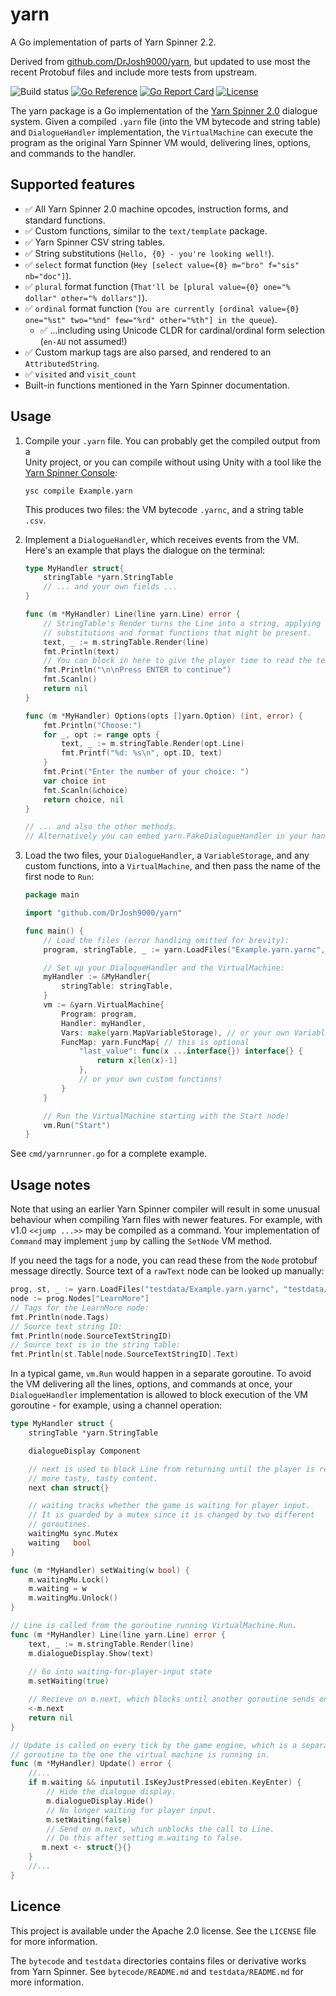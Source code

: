 # yarn

A Go implementation of parts of Yarn Spinner 2.2.

Derived from [github.com/DrJosh9000/yarn](https://github.com/DrJosh9000/yarn), but updated to use most the recent Protobuf files and include more tests from upstream.

![Build status](https://github.com/kalexmills/yarn/actions/workflows/go.yml/badge.svg)
[![Go Reference](https://pkg.go.dev/badge/github.com/kalexmills/yarn.svg)](https://pkg.go.dev/github.com/kalexmills/yarn)
[![Go Report Card](https://goreportcard.com/badge/github.com/kalexmills/yarn)](https://goreportcard.com/report/github.com/kalexmills/yarn)
[![License](https://img.shields.io/badge/License-Apache%202.0-blue.svg)](https://github.com/kalexmills/yarn/blob/main/LICENSE)

The yarn package is a Go implementation of the
[Yarn Spinner 2.0](https://github.com/YarnSpinnerTool/YarnSpinner) dialogue
system. Given a compiled `.yarn` file (into the VM bytecode and string table)
and `DialogueHandler` implementation, the `VirtualMachine` can execute the
program as the original Yarn Spinner VM would, delivering lines, options, and
commands to the handler.

## Supported features

* ✅ All Yarn Spinner 2.0 machine opcodes, instruction forms, and standard
     functions.
* ✅ Custom functions, similar to the `text/template` package.
* ✅ Yarn Spinner CSV string tables.
* ✅ String substitutions (`Hello, {0} - you're looking well!`).
* ✅ `select` format function (`Hey [select value={0} m="bro" f="sis" nb="doc"]`).
* ✅ `plural` format function (`That'll be [plural value={0} one="% dollar" other="% dollars"]`).
* ✅ `ordinal` format function (`You are currently [ordinal value={0} one="%st" two="%nd" few="%rd" other="%th"] in the queue`).
  * ✅ ...including using Unicode CLDR for cardinal/ordinal form selection
    (`en-AU` not assumed!)
* ✅ Custom markup tags are also parsed, and rendered to an `AttributedString`.
* ✅ `visited` and `visit_count`
* Built-in functions mentioned in the Yarn Spinner documentation.

## Usage

1. Compile your `.yarn` file. You can probably get the compiled output from a  
   Unity project, or you can compile without using Unity with a tool like the
   [Yarn Spinner Console](https://github.com/YarnSpinnerTool/YarnSpinner-Console):

   ```shell
   ysc compile Example.yarn
   ```

   This produces two files: the VM bytecode `.yarnc`, and a string table
   `.csv`.

2. Implement a `DialogueHandler`, which receives events from the VM. Here's an
   example that plays the dialogue on the terminal:

   ```go
   type MyHandler struct{
       stringTable *yarn.StringTable
       // ... and your own fields ...
   }

   func (m *MyHandler) Line(line yarn.Line) error {
       // StringTable's Render turns the Line into a string, applying all the
       // substitutions and format functions that might be present.
       text, _ := m.stringTable.Render(line)
       fmt.Println(text)
       // You can block in here to give the player time to read the text.
       fmt.Println("\n\nPress ENTER to continue")
       fmt.Scanln()
       return nil
   }

   func (m *MyHandler) Options(opts []yarn.Option) (int, error) {
       fmt.Println("Choose:")
       for _, opt := range opts {
           text, _ := m.stringTable.Render(opt.Line)
           fmt.Printf("%d: %s\n", opt.ID, text)
       }
       fmt.Print("Enter the number of your choice: ")
       var choice int
       fmt.Scanln(&choice)
       return choice, nil
   }

   // ... and also the other methods. 
   // Alternatively you can embed yarn.FakeDialogueHandler in your handler.
   ```

3. Load the two files, your `DialogueHandler`, a `VariableStorage`, and any
   custom functions, into a
   `VirtualMachine`, and then pass the name of the first node to `Run`:

   ```go
   package main
   
   import "github.com/DrJosh9000/yarn"
   
   func main() {
       // Load the files (error handling omitted for brevity):
       program, stringTable, _ := yarn.LoadFiles("Example.yarn.yarnc", "Example.yarn.csv", "en-AU")

       // Set up your DialogueHandler and the VirtualMachine:
       myHandler := &MyHandler{
           stringTable: stringTable,
       }
       vm := &yarn.VirtualMachine{
           Program: program,
           Handler: myHandler,
           Vars: make(yarn.MapVariableStorage), // or your own VariableStorage implementation
           FuncMap: yarn.FuncMap{ // this is optional
               "last_value": func(x ...interface{}) interface{} {
                   return x[len(x)-1]
               },
               // or your own custom functions!
           }
       }

       // Run the VirtualMachine starting with the Start node!
       vm.Run("Start")
   }
   ```

See `cmd/yarnrunner.go` for a complete example.

## Usage notes

Note that using an earlier Yarn Spinner compiler will result in some unusual
behaviour when compiling Yarn files with newer features. For example, with v1.0
`<<jump ...>>` may be compiled as a command. Your implementation of `Command`
may implement `jump` by calling the `SetNode` VM method.

If you need the tags for a node, you can read these from the `Node` protobuf
message directly. Source text of a `rawText` node can be looked up manually:

```go
prog, st, _ := yarn.LoadFiles("testdata/Example.yarn.yarnc", "testdata/Example.yarn.csv", "en")
node := prog.Nodes["LearnMore"]
// Tags for the LearnMore node:
fmt.Println(node.Tags)
// Source text string ID:
fmt.Println(node.SourceTextStringID)
// Source text is in the string table:
fmt.Println(st.Table[node.SourceTextStringID].Text)
```

In a typical game, `vm.Run` would happen in a separate goroutine. To avoid the
VM delivering all the lines, options, and commands at once, your
`DialogueHandler` implementation is allowed to block execution of the VM
goroutine - for example, using a channel operation:

```go
type MyHandler struct {
    stringTable *yarn.StringTable

    dialogueDisplay Component

    // next is used to block Line from returning until the player is ready for
    // more tasty, tasty content.
    next chan struct{}

    // waiting tracks whether the game is waiting for player input.
    // It is guarded by a mutex since it is changed by two different
    // goroutines.
    waitingMu sync.Mutex
    waiting   bool
}

func (m *MyHandler) setWaiting(w bool) {
    m.waitingMu.Lock()
    m.waiting = w
    m.waitingMu.Unlock()
}

// Line is called from the goroutine running VirtualMachine.Run.
func (m *MyHandler) Line(line yarn.Line) error {
    text, _ := m.stringTable.Render(line)
    m.dialogueDisplay.Show(text)
    
    // Go into waiting-for-player-input state
    m.setWaiting(true)

    // Recieve on m.next, which blocks until another goroutine sends on it.
    <-m.next
    return nil
}

// Update is called on every tick by the game engine, which is a separate
// goroutine to the one the virtual machine is running in.
func (m *MyHandler) Update() error {
    //...
    if m.waiting && inpututil.IsKeyJustPressed(ebiten.KeyEnter) {
        // Hide the dialogue display.
        m.dialogueDisplay.Hide()
        // No longer waiting for player input.
        m.setWaiting(false)
        // Send on m.next, which unblocks the call to Line.
        // Do this after setting m.waiting to false.
       m.next <- struct{}{}
    }
    //...
}
```

## Licence

This project is available under the Apache 2.0 license. See the `LICENSE` file
for more information.

The `bytecode` and `testdata` directories contains files or derivative works
from Yarn Spinner. See `bytecode/README.md` and `testdata/README.md` for more
information.
